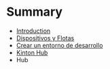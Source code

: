 # Summary

* [Introduction](README.md)
* [Dispositivos y Flotas](dispositivos_y_flotas.adoc)
* [Crear un entorno de desarrollo](chapter1.md)
* [Kinton Hub](kinton_hub.md)
* Hub

